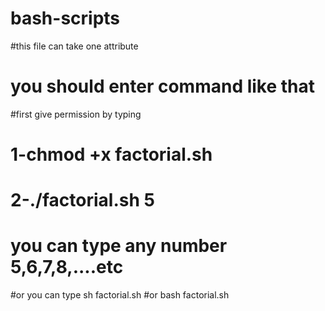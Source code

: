 # bash-scripts
#this file can take one attribute
# you should enter command like that 
#first give permission by typing 
#  1-chmod +x factorial.sh 
#  2-./factorial.sh 5
# you can type any number 5,6,7,8,....etc
#or you can type sh factorial.sh
#or bash factorial.sh 
